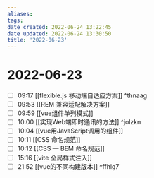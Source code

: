 ```yaml
---
aliases: 
tags: 
date created: 2022-06-24 13:22:45
date updated: 2022-06-24 13:30:50
title: '2022-06-23'
---
```


# 2022-06-23

- [ ] 09:17 [[flexible.js 移动端自适应方案]] ^thnaag
- [ ] 09:53 [[REM 兼容适配解决方案]]
- [ ] 09:59 [[vue组件单列模式]]
- [ ] 10:00 [[实现Web端即时通讯的方法]] ^jolzkn
- [ ] 10:04 [[vue用JavaScript调用的组件]]
- [ ] 10:11 [[CSS 命名规范]]
- [ ] 10:12 [[CSS — BEM 命名规范]]
- [ ] 15:16 [[vite 全局样式注入]]
- [ ] 21:52 [[vue的不同构建版本]] ^ffhlg7
